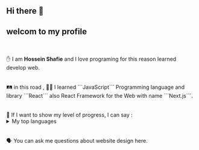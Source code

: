## Hi there 👋
## welcom to my profile
</br>
</br>
✋ I am <b>Hossein Shafie</b> and I love programing for this reason learned develop web.
</br>
</br>
</br>
🛤 in this road , 👨‍💻 I learned  ```JavaScript```  Programming language and library ```React``` also React Framework for the Web with name ```Next.js```.
</br>
</br>
</br>
🥳 If I want to show my level of progress, I can say : 

<details>
<summary>My top languages</summary>

| level | framework / programing language |
|-----:|---------------|
|   advanced   |      javascript         |
|  preliminary  |       Node.Js       |
|   advanced   |       React       |
|   mid level   |        Next.Js      |

</details>
</br>
</br>
🗣 You can ask me questions about website design here.


